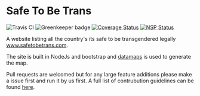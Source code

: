 # Safe To Be Trans
![Travis CI](https://api.travis-ci.org/LouiseMcMahon/Safe-To-Be-Trans.svg?branch=master)
![Greenkeeper badge](https://badges.greenkeeper.io/LouiseMcMahon/Safe-To-Be-Trans.svg)
[![Coverage Status](https://coveralls.io/repos/github/LouiseMcMahon/Safe-To-Be-Trans/badge.svg?branch=coveralls)](https://coveralls.io/github/LouiseMcMahon/Safe-To-Be-Trans?branch=coveralls)
[![NSP Status](https://nodesecurity.io/orgs/louise-mcmahon/projects/1957b118-8665-469c-996c-d166fdc0161a/badge)](https://nodesecurity.io/orgs/louise-mcmahon/projects/1957b118-8665-469c-996c-d166fdc0161a)

A website listing all the country's its safe to be transgendered legally www.safetobetrans.com.

The site is built in NodeJs and bootstrap and [datamaps](https://github.com/markmarkoh/datamaps) is used to generate the map.

Pull requests are welcomed but for any large feature additions please make a issue first and run it by us first. A full list of contrubution guidelines can be found [here](https://github.com/LouiseMcMahon/Safe-To-Be-Trans/blob/master/.github/CONTRIBUTING.md).